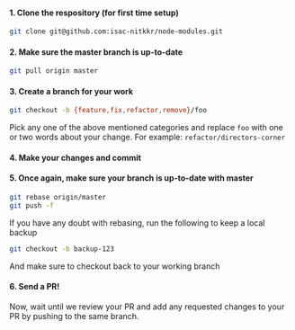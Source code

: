 #### 1. Clone the respository (for first time setup)

```sh
git clone git@github.com:isac-nitkkr/node-modules.git
```

#### 2. Make sure the master branch is up-to-date

```sh
git pull origin master
```

#### 3. Create a branch for your work

```sh
git checkout -b {feature,fix,refactor,remove}/foo
```

Pick any one of the above mentioned categories and replace `foo` with one or two words about your change. For example: `refactor/directors-corner`

#### 4. Make your changes and commit

#### 5. Once again, make sure your branch is up-to-date with master

```sh
git rebase origin/master
git push -f
```

If you have any doubt with rebasing, run the following to keep a local backup

```sh
git checkout -b backup-123
```

And make sure to checkout back to your working branch

#### 6. Send a PR!

Now, wait until we review your PR and add any requested changes to your PR by pushing to the same branch.
